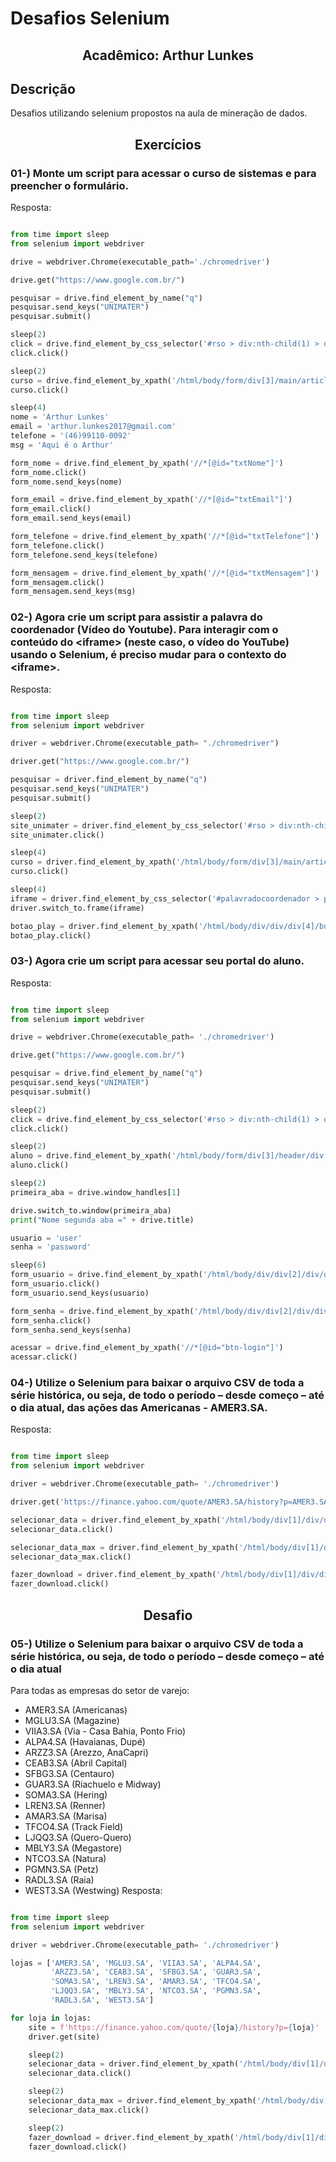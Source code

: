 # Desafios Selenium

<div align="center"><h2>Acadêmico: Arthur Lunkes</h2></div>

## Descrição
  Desafios utilizando selenium propostos na aula de mineração de dados.

<div align="center"><h2>Exercícios</h2></div>

### 01-) Monte um script para acessar o curso de sistemas e para preencher o formulário.
  Resposta:

```python

from time import sleep
from selenium import webdriver

drive = webdriver.Chrome(executable_path='./chromedriver')

drive.get("https://www.google.com.br/")

pesquisar = drive.find_element_by_name("q")
pesquisar.send_keys("UNIMATER")
pesquisar.submit()

sleep(2)
click = drive.find_element_by_css_selector('#rso > div:nth-child(1) > div > div > div > div > div > div > div > div.yuRUbf > a > h3')
click.click()

sleep(2)
curso = drive.find_element_by_xpath('/html/body/form/div[3]/main/article[1]/div/section/div[2]/a[8]')
curso.click()

sleep(4)
nome = 'Arthur Lunkes'
email = 'arthur.lunkes2017@gmail.com'
telefone = '(46)99110-0092'
msg = 'Aqui é o Arthur'

form_nome = drive.find_element_by_xpath('//*[@id="txtNome"]')
form_nome.click()
form_nome.send_keys(nome)

form_email = drive.find_element_by_xpath('//*[@id="txtEmail"]')
form_email.click()
form_email.send_keys(email)

form_telefone = drive.find_element_by_xpath('//*[@id="txtTelefone"]')
form_telefone.click()
form_telefone.send_keys(telefone)

form_mensagem = drive.find_element_by_xpath('//*[@id="txtMensagem"]')
form_mensagem.click()
form_mensagem.send_keys(msg)

```

### 02-) Agora crie um script para assistir a palavra do coordenador (Vídeo do Youtube). Para interagir com o conteúdo do \<iframe\> (neste caso, o vídeo do YouTube) usando o  Selenium, é preciso mudar para o contexto do \<iframe\>.
  Resposta:

```python

from time import sleep
from selenium import webdriver

driver = webdriver.Chrome(executable_path= "./chromedriver")

driver.get("https://www.google.com.br/")

pesquisar = driver.find_element_by_name("q")
pesquisar.send_keys("UNIMATER")
pesquisar.submit()

sleep(2)
site_unimater = driver.find_element_by_css_selector('#rso > div:nth-child(1) > div > div > div > div > div > div > div > div.yuRUbf > a > h3')
site_unimater.click()

sleep(4)
curso = driver.find_element_by_xpath('/html/body/form/div[3]/main/article[1]/div/section/div[2]/a[8]')
curso.click()

sleep(4)
iframe = driver.find_element_by_css_selector('#palavradocoordenador > p.palavra-coordenador-wrapper > iframe')
driver.switch_to.frame(iframe)

botao_play = driver.find_element_by_xpath('/html/body/div/div/div[4]/button')
botao_play.click()

```

### 03-) Agora crie um script para acessar seu portal do aluno.
  Resposta:

```python

from time import sleep
from selenium import webdriver

drive = webdriver.Chrome(executable_path= './chromedriver')

drive.get("https://www.google.com.br/")

pesquisar = drive.find_element_by_name("q")
pesquisar.send_keys("UNIMATER")
pesquisar.submit()

sleep(2)
click = drive.find_element_by_css_selector('#rso > div:nth-child(1) > div > div > div > div > div > div > div > div.yuRUbf > a > h3')
click.click()

sleep(2)
aluno = drive.find_element_by_xpath('/html/body/form/div[3]/header/div[1]/div/nav[1]/a[1]')
aluno.click()

sleep(2)
primeira_aba = drive.window_handles[1]

drive.switch_to.window(primeira_aba)
print("Nome segunda aba =" + drive.title)

usuario = 'user'
senha = 'password'

sleep(6)
form_usuario = drive.find_element_by_xpath('/html/body/div/div[2]/div/div[2]/div/form/div[1]/div/input')
form_usuario.click()
form_usuario.send_keys(usuario)

form_senha = drive.find_element_by_xpath('/html/body/div/div[2]/div/div[2]/div/form/div[2]/div[1]/input')
form_senha.click()
form_senha.send_keys(senha)

acessar = drive.find_element_by_xpath('//*[@id="btn-login"]')
acessar.click()

```

### 04-) Utilize o Selenium para baixar o arquivo CSV de toda a série histórica, ou seja, de  todo o período – desde começo – até o dia atual, das ações das Americanas - AMER3.SA.
  Resposta:

```python

from time import sleep
from selenium import webdriver

driver = webdriver.Chrome(executable_path= './chromedriver')

driver.get('https://finance.yahoo.com/quote/AMER3.SA/history?p=AMER3.SA')

selecionar_data = driver.find_element_by_xpath('/html/body/div[1]/div/div/div[1]/div/div[3]/div[1]/div/div[2]/div/div/section/div[1]/div[1]/div[1]/div/div/div')
selecionar_data.click()

selecionar_data_max = driver.find_element_by_xpath('/html/body/div[1]/div/div/div[1]/div/div[3]/div[1]/div/div[2]/div/div/section/div[1]/div[1]/div[1]/div/div/div[2]/div/ul[2]/li[4]/button')
selecionar_data_max.click()

fazer_download = driver.find_element_by_xpath('/html/body/div[1]/div/div/div[1]/div/div[3]/div[1]/div/div[2]/div/div/section/div[1]/div[2]/span[2]/a')
fazer_download.click()

```

<div align="center"><h2>Desafio</h2></div>

### 05-) Utilize o Selenium para baixar o arquivo CSV de toda a série histórica, ou seja, de  todo o período – desde começo – até o dia atual
  Para todas as empresas do setor de varejo:

- AMER3.SA (Americanas)
- MGLU3.SA (Magazine)
- VIIA3.SA (Via - Casa Bahia, Ponto Frio)
- ALPA4.SA (Havaianas, Dupé)
- ARZZ3.SA (Arezzo, AnaCapri)
- CEAB3.SA (Abril Capital)
- SFBG3.SA (Centauro)
- GUAR3.SA (Riachuelo e Midway)
- SOMA3.SA (Hering)
- LREN3.SA (Renner)
- AMAR3.SA (Marisa)
- TFCO4.SA (Track Field)
- LJQQ3.SA (Quero-Quero)
- MBLY3.SA (Megastore)
- NTCO3.SA (Natura)
- PGMN3.SA (Petz)
- RADL3.SA (Raia)
- WEST3.SA  (Westwing)
  Resposta:

```python

from time import sleep
from selenium import webdriver

driver = webdriver.Chrome(executable_path= './chromedriver')

lojas = ['AMER3.SA', 'MGLU3.SA', 'VIIA3.SA', 'ALPA4.SA',
         'ARZZ3.SA', 'CEAB3.SA', 'SFBG3.SA', 'GUAR3.SA',
         'SOMA3.SA', 'LREN3.SA', 'AMAR3.SA', 'TFCO4.SA',
         'LJQQ3.SA', 'MBLY3.SA', 'NTCO3.SA', 'PGMN3.SA',
         'RADL3.SA', 'WEST3.SA']

for loja in lojas:
    site = f'https://finance.yahoo.com/quote/{loja}/history?p={loja}'
    driver.get(site)

    sleep(2)
    selecionar_data = driver.find_element_by_xpath('/html/body/div[1]/div/div/div[1]/div/div[3]/div[1]/div/div[2]/div/div/section/div[1]/div[1]/div[1]/div/div/div')
    selecionar_data.click()

    sleep(2)
    selecionar_data_max = driver.find_element_by_xpath('/html/body/div[1]/div/div/div[1]/div/div[3]/div[1]/div/div[2]/div/div/section/div[1]/div[1]/div[1]/div/div/div[2]/div/ul[2]/li[4]/button')
    selecionar_data_max.click()

    sleep(2)
    fazer_download = driver.find_element_by_xpath('/html/body/div[1]/div/div/div[1]/div/div[3]/div[1]/div/div[2]/div/div/section/div[1]/div[2]/span[2]/a')
    fazer_download.click()

```
